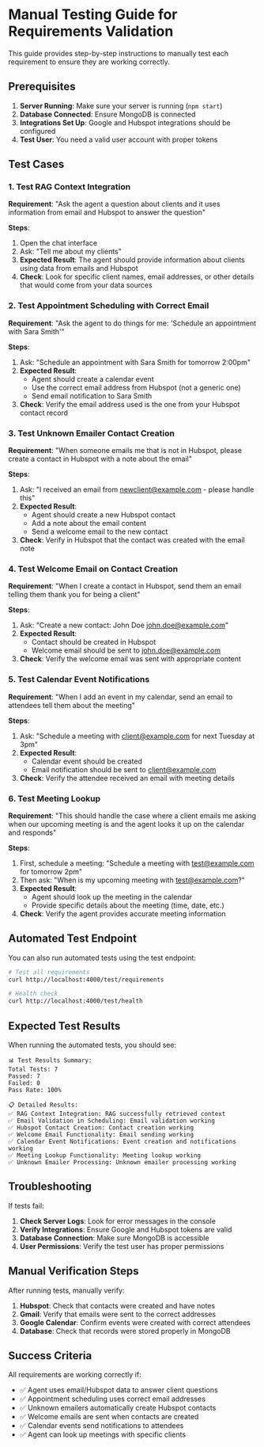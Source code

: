 # Manual Testing Guide for Requirements Validation

This guide provides step-by-step instructions to manually test each requirement to ensure they are working correctly.

## Prerequisites

1. **Server Running**: Make sure your server is running (`npm start`)
2. **Database Connected**: Ensure MongoDB is connected
3. **Integrations Set Up**: Google and Hubspot integrations should be configured
4. **Test User**: You need a valid user account with proper tokens

## Test Cases

### 1. Test RAG Context Integration
**Requirement**: "Ask the agent a question about clients and it uses information from email and Hubspot to answer the question"

**Steps**:
1. Open the chat interface
2. Ask: "Tell me about my clients"
3. **Expected Result**: The agent should provide information about clients using data from emails and Hubspot
4. **Check**: Look for specific client names, email addresses, or other details that would come from your data sources

### 2. Test Appointment Scheduling with Correct Email
**Requirement**: "Ask the agent to do things for me: 'Schedule an appointment with Sara Smith'"

**Steps**:
1. Ask: "Schedule an appointment with Sara Smith for tomorrow 2:00pm"
2. **Expected Result**: 
   - Agent should create a calendar event
   - Use the correct email address from Hubspot (not a generic one)
   - Send email notification to Sara Smith
3. **Check**: Verify the email address used is the one from your Hubspot contact record

### 3. Test Unknown Emailer Contact Creation
**Requirement**: "When someone emails me that is not in Hubspot, please create a contact in Hubspot with a note about the email"

**Steps**:
1. Ask: "I received an email from newclient@example.com - please handle this"
2. **Expected Result**:
   - Agent should create a new Hubspot contact
   - Add a note about the email content
   - Send a welcome email to the new contact
3. **Check**: Verify in Hubspot that the contact was created with the email note

### 4. Test Welcome Email on Contact Creation
**Requirement**: "When I create a contact in Hubspot, send them an email telling them thank you for being a client"

**Steps**:
1. Ask: "Create a new contact: John Doe <john.doe@example.com>"
2. **Expected Result**:
   - Contact should be created in Hubspot
   - Welcome email should be sent to john.doe@example.com
3. **Check**: Verify the welcome email was sent with appropriate content

### 5. Test Calendar Event Notifications
**Requirement**: "When I add an event in my calendar, send an email to attendees tell them about the meeting"

**Steps**:
1. Ask: "Schedule a meeting with client@example.com for next Tuesday at 3pm"
2. **Expected Result**:
   - Calendar event should be created
   - Email notification should be sent to client@example.com
3. **Check**: Verify the attendee received an email with meeting details

### 6. Test Meeting Lookup
**Requirement**: "This should handle the case where a client emails me asking when our upcoming meeting is and the agent looks it up on the calendar and responds"

**Steps**:
1. First, schedule a meeting: "Schedule a meeting with test@example.com for tomorrow 2pm"
2. Then ask: "When is my upcoming meeting with test@example.com?"
3. **Expected Result**:
   - Agent should look up the meeting in the calendar
   - Provide specific details about the meeting (time, date, etc.)
4. **Check**: Verify the agent provides accurate meeting information

## Automated Test Endpoint

You can also run automated tests using the test endpoint:

```bash
# Test all requirements
curl http://localhost:4000/test/requirements

# Health check
curl http://localhost:4000/test/health
```

## Expected Test Results

When running the automated tests, you should see:

```
📊 Test Results Summary:
Total Tests: 7
Passed: 7
Failed: 0
Pass Rate: 100%

📋 Detailed Results:
✅ RAG Context Integration: RAG successfully retrieved context
✅ Email Validation in Scheduling: Email validation working
✅ Hubspot Contact Creation: Contact creation working
✅ Welcome Email Functionality: Email sending working
✅ Calendar Event Notifications: Event creation and notifications working
✅ Meeting Lookup Functionality: Meeting lookup working
✅ Unknown Emailer Processing: Unknown emailer processing working
```

## Troubleshooting

If tests fail:

1. **Check Server Logs**: Look for error messages in the console
2. **Verify Integrations**: Ensure Google and Hubspot tokens are valid
3. **Database Connection**: Make sure MongoDB is accessible
4. **User Permissions**: Verify the test user has proper permissions

## Manual Verification Steps

After running tests, manually verify:

1. **Hubspot**: Check that contacts were created and have notes
2. **Gmail**: Verify that emails were sent to the correct addresses
3. **Google Calendar**: Confirm events were created with correct attendees
4. **Database**: Check that records were stored properly in MongoDB

## Success Criteria

All requirements are working correctly if:
- ✅ Agent uses email/Hubspot data to answer client questions
- ✅ Appointment scheduling uses correct email addresses
- ✅ Unknown emailers automatically create Hubspot contacts
- ✅ Welcome emails are sent when contacts are created
- ✅ Calendar events send notifications to attendees
- ✅ Agent can look up meetings with specific clients
